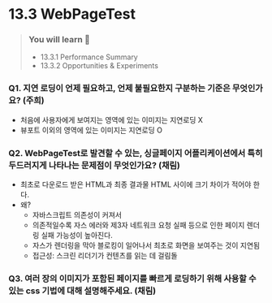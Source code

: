 # 13.3 WebPageTest

> ### You will learn 📝
>
>- 13.3.1 Performance Summary
>- 13.3.2 Opportunities & Experiments


### Q1. 지연 로딩이 언제 필요하고, 언제 불필요한지 구분하는 기준은 무엇인가요? (주희)
- 처음에 사용자에게 보여지는 영역에 있는 이미지는 지연로딩 X
- 뷰포트 이외의 영역에 있는 이미지는 지연로딩 O

### Q2. WebPageTest로 발견할 수 있는, 싱글페이지 어플리케이션에서 특히 두드러지게 나타나는 문제점이 무엇인가요? (채림)
- 최초로 다운로드 받은 HTML과 최종 결과물 HTML 사이에 크기 차이가 적어야 한다.
- 왜?
  - 자바스크립트 의존성이 커져서
  - 의존적일수록 자스 에러와 제3자 네트워크 요청 실패 등으로 인한 페이지 렌더링 실패 가능성이 높아진다.
  - 자스가 렌더링을 막아 블로킹이 일어나서 최초로 화면을 보여주는 것이 지연됨
  - 접근성: 스크린 리더기가 컨텐츠를 읽는 데 걸림돌

### Q3. 여러 장의 이미지가 포함된 페이지를 빠르게 로딩하기 위해 사용할 수 있는 css 기법에 대해 설명해주세요. (채림)